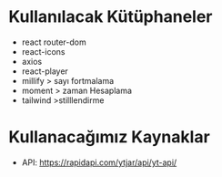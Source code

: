#  Kullanılacak Kütüphaneler

- react router-dom
- react-icons
- axios
- react-player
- millify > sayı fortmalama
- moment > zaman Hesaplama
- tailwind >stilllendirme

# Kullanacağımız Kaynaklar
- API: https://rapidapi.com/ytjar/api/yt-api/